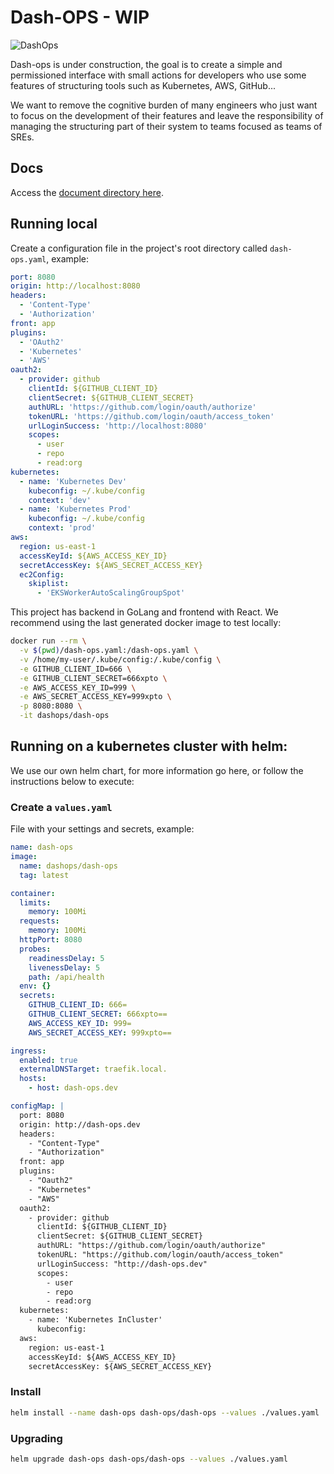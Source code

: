 # Dash-OPS - WIP

![DashOps](https://github.com/dash-ops/dash-ops/workflows/DashOps/badge.svg)

Dash-ops is under construction, the goal is to create a simple and permissioned interface with small actions for developers who use some features of structuring tools such as Kubernetes, AWS, GitHub...

We want to remove the cognitive burden of many engineers who just want to focus on the development of their features and leave the responsibility of managing the structuring part of their system to teams focused as teams of SREs.

## Docs

Access the [document directory here](/docs).

## Running local

Create a configuration file in the project's root directory called `dash-ops.yaml`, example:

```yaml
port: 8080
origin: http://localhost:8080
headers:
  - 'Content-Type'
  - 'Authorization'
front: app
plugins:
  - 'OAuth2'
  - 'Kubernetes'
  - 'AWS'
oauth2:
  - provider: github
    clientId: ${GITHUB_CLIENT_ID}
    clientSecret: ${GITHUB_CLIENT_SECRET}
    authURL: 'https://github.com/login/oauth/authorize'
    tokenURL: 'https://github.com/login/oauth/access_token'
    urlLoginSuccess: 'http://localhost:8080'
    scopes:
      - user
      - repo
      - read:org
kubernetes:
  - name: 'Kubernetes Dev'
    kubeconfig: ~/.kube/config
    context: 'dev'
  - name: 'Kubernetes Prod'
    kubeconfig: ~/.kube/config
    context: 'prod'
aws:
  region: us-east-1
  accessKeyId: ${AWS_ACCESS_KEY_ID}
  secretAccessKey: ${AWS_SECRET_ACCESS_KEY}
  ec2Config:
    skiplist:
      - 'EKSWorkerAutoScalingGroupSpot'
```

This project has backend in GoLang and frontend with React.
We recommend using the last generated docker image to test locally:

```sh
docker run --rm \
  -v $(pwd)/dash-ops.yaml:/dash-ops.yaml \
  -v /home/my-user/.kube/config:/.kube/config \
  -e GITHUB_CLIENT_ID=666 \
  -e GITHUB_CLIENT_SECRET=666xpto \
  -e AWS_ACCESS_KEY_ID=999 \
  -e AWS_SECRET_ACCESS_KEY=999xpto \
  -p 8080:8080 \
  -it dashops/dash-ops
```

## Running on a kubernetes cluster with helm:

We use our own helm chart, for more information go here, or follow the instructions below to execute:

### Create a `values.yaml`

File with your settings and secrets, example:

```yaml
name: dash-ops
image:
  name: dashops/dash-ops
  tag: latest

container:
  limits:
    memory: 100Mi
  requests:
    memory: 100Mi
  httpPort: 8080
  probes:
    readinessDelay: 5
    livenessDelay: 5
    path: /api/health
  env: {}
  secrets:
    GITHUB_CLIENT_ID: 666=
    GITHUB_CLIENT_SECRET: 666xpto==
    AWS_ACCESS_KEY_ID: 999=
    AWS_SECRET_ACCESS_KEY: 999xpto==

ingress:
  enabled: true
  externalDNSTarget: traefik.local.
  hosts:
    - host: dash-ops.dev

configMap: |
  port: 8080
  origin: http://dash-ops.dev
  headers: 
    - "Content-Type"
    - "Authorization"
  front: app
  plugins:
    - "Oauth2"
    - "Kubernetes"
    - "AWS"
  oauth2:
    - provider: github
      clientId: ${GITHUB_CLIENT_ID}
      clientSecret: ${GITHUB_CLIENT_SECRET}
      authURL: "https://github.com/login/oauth/authorize"
      tokenURL: "https://github.com/login/oauth/access_token"
      urlLoginSuccess: "http://dash-ops.dev"
      scopes: 
        - user
        - repo
        - read:org
  kubernetes:
    - name: 'Kubernetes InCluster'
      kubeconfig:
  aws:
    region: us-east-1
    accessKeyId: ${AWS_ACCESS_KEY_ID}
    secretAccessKey: ${AWS_SECRET_ACCESS_KEY}
```

### Install

```sh
helm install --name dash-ops dash-ops/dash-ops --values ./values.yaml
```

### Upgrading

```sh
helm upgrade dash-ops dash-ops/dash-ops --values ./values.yaml
```
